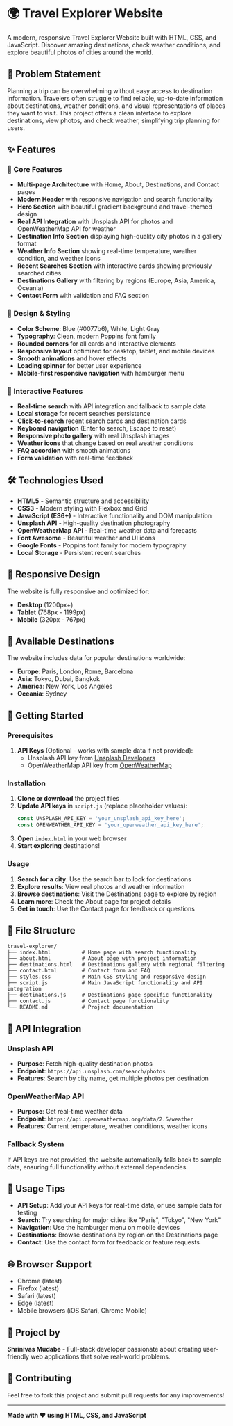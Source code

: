 # 🌍 Travel Explorer Website

A modern, responsive Travel Explorer Website built with HTML, CSS, and JavaScript. Discover amazing destinations, check weather conditions, and explore beautiful photos of cities around the world.

## 🎯 Problem Statement

Planning a trip can be overwhelming without easy access to destination information. Travelers often struggle to find reliable, up-to-date information about destinations, weather conditions, and visual representations of places they want to visit. This project offers a clean interface to explore destinations, view photos, and check weather, simplifying trip planning for users.

## ✨ Features

### 🎯 Core Features
- **Multi-page Architecture** with Home, About, Destinations, and Contact pages
- **Modern Header** with responsive navigation and search functionality
- **Hero Section** with beautiful gradient background and travel-themed design
- **Real API Integration** with Unsplash API for photos and OpenWeatherMap API for weather
- **Destination Info Section** displaying high-quality city photos in a gallery format
- **Weather Info Section** showing real-time temperature, weather condition, and weather icons
- **Recent Searches Section** with interactive cards showing previously searched cities
- **Destinations Gallery** with filtering by regions (Europe, Asia, America, Oceania)
- **Contact Form** with validation and FAQ section

### 🎨 Design & Styling
- **Color Scheme**: Blue (#0077b6), White, Light Gray
- **Typography**: Clean, modern Poppins font family
- **Rounded corners** for all cards and interactive elements
- **Responsive layout** optimized for desktop, tablet, and mobile devices
- **Smooth animations** and hover effects
- **Loading spinner** for better user experience
- **Mobile-first responsive navigation** with hamburger menu

### 🚀 Interactive Features
- **Real-time search** with API integration and fallback to sample data
- **Local storage** for recent searches persistence
- **Click-to-search** recent search cards and destination cards
- **Keyboard navigation** (Enter to search, Escape to reset)
- **Responsive photo gallery** with real Unsplash images
- **Weather icons** that change based on real weather conditions
- **FAQ accordion** with smooth animations
- **Form validation** with real-time feedback

## 🛠️ Technologies Used

- **HTML5** - Semantic structure and accessibility
- **CSS3** - Modern styling with Flexbox and Grid
- **JavaScript (ES6+)** - Interactive functionality and DOM manipulation
- **Unsplash API** - High-quality destination photography
- **OpenWeatherMap API** - Real-time weather data and forecasts
- **Font Awesome** - Beautiful weather and UI icons
- **Google Fonts** - Poppins font family for modern typography
- **Local Storage** - Persistent recent searches

## 📱 Responsive Design

The website is fully responsive and optimized for:
- **Desktop** (1200px+)
- **Tablet** (768px - 1199px)
- **Mobile** (320px - 767px)

## 🌟 Available Destinations

The website includes data for popular destinations worldwide:
- **Europe**: Paris, London, Rome, Barcelona
- **Asia**: Tokyo, Dubai, Bangkok
- **America**: New York, Los Angeles
- **Oceania**: Sydney

## 🚀 Getting Started

### Prerequisites
1. **API Keys** (Optional - works with sample data if not provided):
   - Unsplash API key from [Unsplash Developers](https://unsplash.com/developers)
   - OpenWeatherMap API key from [OpenWeatherMap](https://openweathermap.org/api)

### Installation
1. **Clone or download** the project files
2. **Update API keys** in `script.js` (replace placeholder values):
   ```javascript
   const UNSPLASH_API_KEY = 'your_unsplash_api_key_here';
   const OPENWEATHER_API_KEY = 'your_openweather_api_key_here';
   ```
3. **Open** `index.html` in your web browser
4. **Start exploring** destinations!

### Usage
1. **Search for a city**: Use the search bar to look for destinations
2. **Explore results**: View real photos and weather information
3. **Browse destinations**: Visit the Destinations page to explore by region
4. **Learn more**: Check the About page for project details
5. **Get in touch**: Use the Contact page for feedback or questions

## 📁 File Structure

```
travel-explorer/
├── index.html          # Home page with search functionality
├── about.html          # About page with project information
├── destinations.html   # Destinations gallery with regional filtering
├── contact.html        # Contact form and FAQ
├── styles.css          # Main CSS styling and responsive design
├── script.js           # Main JavaScript functionality and API integration
├── destinations.js     # Destinations page specific functionality
├── contact.js          # Contact page functionality
└── README.md           # Project documentation
```

## 🔧 API Integration

### Unsplash API
- **Purpose**: Fetch high-quality destination photos
- **Endpoint**: `https://api.unsplash.com/search/photos`
- **Features**: Search by city name, get multiple photos per destination

### OpenWeatherMap API
- **Purpose**: Get real-time weather data
- **Endpoint**: `https://api.openweathermap.org/data/2.5/weather`
- **Features**: Current temperature, weather conditions, weather icons

### Fallback System
If API keys are not provided, the website automatically falls back to sample data, ensuring full functionality without external dependencies.

## 🎯 Usage Tips

- **API Setup**: Add your API keys for real-time data, or use sample data for testing
- **Search**: Try searching for major cities like "Paris", "Tokyo", "New York"
- **Navigation**: Use the hamburger menu on mobile devices
- **Destinations**: Browse destinations by region on the Destinations page
- **Contact**: Use the contact form for feedback or feature requests

## 🌐 Browser Support

- Chrome (latest)
- Firefox (latest)
- Safari (latest)
- Edge (latest)
- Mobile browsers (iOS Safari, Chrome Mobile)

## 📄 Project by

**Shrinivas Mudabe** - Full-stack developer passionate about creating user-friendly web applications that solve real-world problems.

## 🤝 Contributing

Feel free to fork this project and submit pull requests for any improvements!

---

**Made with ❤️ using HTML, CSS, and JavaScript**
